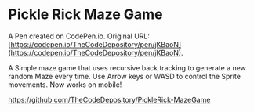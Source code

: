# Pickle Rick Maze Game

A Pen created on CodePen.io. Original URL: [https://codepen.io/TheCodeDepository/pen/jKBaoN](https://codepen.io/TheCodeDepository/pen/jKBaoN).

A Simple maze game that uses recursive back tracking to generate a new random Maze every time. 
Use Arrow keys or WASD to control the Sprite movements.
Now works on mobile!

https://github.com/TheCodeDepository/PickleRick-MazeGame
